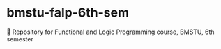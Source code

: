# bmstu-falp-6th-sem
:microscope: Repository for Functional and Logic Programming course, BMSTU, 6th semester
